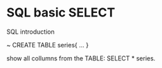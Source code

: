 # SQL basic SELECT
SQL introduction

~
CREATE TABLE series{
  ...
}

show all collumns from the TABLE: 
  SELECT * series.

